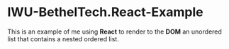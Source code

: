 # IWU-BethelTech.React-Example

This is an example of me using <b>React</b> to render to the <b>DOM</b> an unordered list that contains a nested ordered list. 
